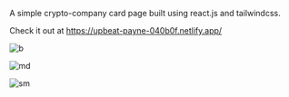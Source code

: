 A simple crypto-company card page built using react.js and tailwindcss.

Check it out at https://upbeat-payne-040b0f.netlify.app/

![b](https://user-images.githubusercontent.com/34579300/132977403-54319bb8-b251-470b-890f-283fd828ac98.PNG)

![md](https://user-images.githubusercontent.com/34579300/132987426-a0dea378-087a-4413-892d-983ba647aaf4.PNG)

![sm](https://user-images.githubusercontent.com/34579300/132987441-fe0b9df6-ec19-4434-903f-fbdedcc72172.PNG)


